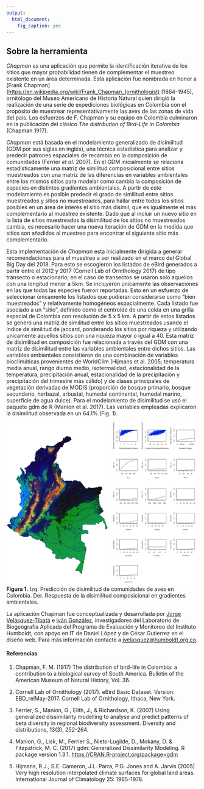 ```yaml
---
output: 
  html_document: 
    fig_caption: yes
---
```



## Sobre la herramienta

*Chapman* es una aplicación que permite la identificación iterativa  de los sitios que mayor probabilidad tienen de complementar el muestreo existente en un área determinada. Esta aplicación fue nombrada en honor a [Frank Chapman](https://en.wikipedia.org/wiki/Frank_Chapman_(ornithologist) (1864-1945), ornitólogo del Museo Americano de Historia Natural quien dirigió la realización de una serie de expediciones biológicas en Colombia con el propósito de muestrear representativamente las aves de las zonas de vida del país. Los esfuerzos de F. Chapman y su equipo en Colombia culminaron en la publicación del clásico *The distribution of Bird-Life in Colombia* (Chapman 1917). 


*Chapman* está basada en el modelamiento generalizado de disimilitud (GDM por sus siglas en inglés), una técnica estadística para analizar y predecir patrones espaciales de recambio en la composición de comunidades (Ferrier *et al*. 2007).  En el GDM inicialmente se relaciona estadísticamente una matriz de similitud composicional entre sitios muestreados con una matriz de las diferencias en variables ambientales entre los mismos sitios para modelar como cambia la composición de especies en distintos gradientes ambientales. A partir de este modelamiento es posible predecir el grado de similitud entre sitios muestreados y sitios no muestreados, para hallar entre todos los sitios posibles en un área de interés el sitio más disímil, que es igualmente el más complementario al muestreo existente. Dado que al incluir un nuevo sitio en la lista de sitios muestreados la disimilitud de los sitios no muestreados cambia, es necesario hacer una nueva iteración de GDM en la medida que sitios son añadidos al muestreo para encontrar el siguiente sitio más complementario.


Esta implementación de *Chapman* esta inicialmente dirigida a generar recomendaciones para el muestreo a ser realizado en el marco del Global Big Day del 2018. Para esto se escogieron los listados de eBird generados a partir entre el 2012 y 2017 (Cornell Lab of Ornithology 2017) de tipo transecto o estacionario; en el caso de transectos se usaron solo aquellos con una longitud menor a 5km. Se incluyeron únicamente las observaciones en las que todas las especies fueron reportadas. Esto en un esfuerzo de seleccionar únicamente los listados que pudieran considerarse como “bien muestreados” y relativamente homogéneos espacialmente. Cada listado fue asociado a un “sitio”, definido como el centroide de una celda en una grilla espacial de Colombia con resolución de 5 x 5 km. A partir de estos listados se generó una matriz de similitud entre los sitios muestreados usando el índice de similitud de jaccard, ponderando los sitios por riqueza y utilizando unicamente aquellos sitios con una riqueza mayor o igual a 40. Esta matriz de disimilitud en composición fue relacionada a través del GDM con una matriz de disimilitud entre las variables ambientales entre dichos sitios. Las variables ambientales consistieron de una combinación de variables bioclimáticas provenientes de WorldClim (Hijmans et al. 2005; temperatura media anual, rango diurno medio, isotermalidad, estacionalidad de la temperatura, precipitación anual, estacionalidad de la precipitación y precipitación del trimestre más cálido) y de clases principales de vegetación derivadas de MODIS (proporción de bosque primario, bosque secundario, herbazal, arbustal, humedal continental, humedal marino, superficie de agua dulce). Para el modelamiento de disimilitud se usó el paquete gdm de R (Manion et al. 2017). Las variables empleadas explicaron la disimilitud observada en un 64.1% (Fig. 1).

![Figura 1. Izq. Predicción de disimilitud de comunidades de aves en Colombia. Der. Respuesta de la disimilitud composicional  en gradientes ambientales.](www/gdmResults.png)
**Figura 1.** Izq. Predicción de disimilitud de comunidades de aves en Colombia. Der. Respuesta de la disimilitud composicional  en gradientes ambientales.

La aplicación Chapman fue conceptualizada y desarrollada por [Jorge Velásquez-Tibatá](https://www.researchgate.net/profile/Jorge_Velasquez-Tibata) e [Iván González](https://www.researchgate.net/profile/Ivan_Gonzalez15), investigadores del Laboratorio de Biogeografía Aplicada del Programa de Evaluación y Monitoreo del Instituto Humboldt, con apoyo en IT de Daniel López y de César Gutierrez en el diseño web. Para más información contacte a jvelasquez@humboldt.org.co.


#### Referencias
1. Chapman, F. M. (1917) The distribution of bird-life in Colombia: a contribution to a biological survey of South America. Bulletin of the American Museum of Natural History, Vol. 36.

2. Cornell Lab of Ornithology (2017). eBird Basic Dataset. Version: EBD_relMay-2017. Cornell Lab of Ornithology, Ithaca, New York.

3. Ferrier, S., Manion, G., Elith, J., & Richardson, K. (2007) Using generalized dissimilarity modelling to analyse and predict patterns of beta diversity in regional biodiversity assessment. Diversity and distributions, 13(3), 252-264.

4. Manion, G., Lisk, M., Ferrier S., Nieto-Lugilde, D., Mokany, D.  & Fitzpatrick, M. C. (2017) gdm: Generalized Dissimilarity Modeling.  R package version 1.3.1. https://CRAN.R-project.org/package=gdm

5. Hijmans, R.J., S.E. Cameron, J.L. Parra, P.G. Jones and A. Jarvis (2005) Very high resolution interpolated climate surfaces for global land areas. International Journal of Climatology 25: 1965-1978.

